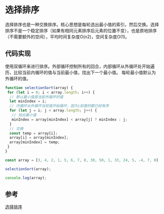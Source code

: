 # 选择排序

选择排序也是一种交换排序。核心思想是每轮选出最小值的索引，然后交换。选择排序不是一个稳定排序（如果有相同元素排序后元素的位置不变），也是原地排序（不需要额外的空间），平均时间复杂度O(n2)，空间复杂度O(1)。

## 代码实现

使用双循环来进行排序。外部循环控制所有的回合，内部循环从外循环处开始遍历，比较当前内循环的值与当前最小值，找出下一个最小值。
每轮最小值默认为外循环的值。

```javascript
function selectionSort(array) {
 for (let i = 0; i < array.length; i++) {
  // 默认最小值是当前外循环的值
  let minIndex = i;
  // 内循环从外循环当前值开始循环，因为i前面的都已经有序
  for (let j = i; j < array.length; j++) {
   // 找出最小值
   minIndex = array[minIndex] < array[j] ? minIndex : j;
  }
  // 交换
  const temp = array[i];
  array[i] = array[minIndex];
  array[minIndex] = temp;
 }
}

const array = [3, 4, 2, 1, 5, 6, 7, 8, 30, 50, 1, 33, 24, 5, -4, 7, 0];

selectionSort(array);

console.log(array);
```

## 参考

[选择排序](https://mp.weixin.qq.com/s?__biz=MzIxMjE5MTE1Nw==&mid=2653198991&idx=1&sn=7f98d59898a911e1425baa6cc180c598&chksm=8c99e855bbee61439086680ceefef33c56038c5d552ae64c1d6135abe467b617aa62f4934f36&scene=21#wechat_redirect)
